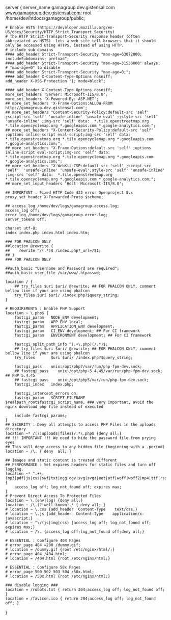 server {
    server_name gamagroup.dev.gistensal.com www.gamagroup.dev.gistensal.com;
    root   /home/dev/htdocs/gamagroup/public;
    
    # Enable HSTS (https://developer.mozilla.org/en-US/docs/Security/HTTP_Strict_Transport_Security)
    # The HTTP Strict-Transport-Security response header (often abbreviated as HSTS)  lets a web site tell browsers that it should only be accessed using HTTPS, instead of using HTTP.
    # include sub domains
    #### add_header Strict-Transport-Security "max-age=63072000; includeSubdomains; preload";
    #### add_header Strict-Transport-Security "max-age=31536000" always;
    # "max-age=0" to disable
    #### add_header Strict-Transport-Security "max-age=0;";
    #### add_header X-Content-Type-Options nosniff;
    add_header X-XSS-Protection "1; mode=block";

    #### add_header X-Content-Type-Options nosniff;
    more_set_headers 'Server: Microsoft-IIS/8.0';
    more_set_headers 'X-Powered-By: ASP.NET';
    ## more_set_headers 'X-Frame-Options:ALLOW-FROM http://gamagroup.dev.gistensal.com';
    ## more_set_headers "Content-Security-Policy:default-src 'self' ;script-src 'self' 'unsafe-inline' 'unsafe-eval' ;;style-src 'self' 'unsafe-inline' ;img-src 'self' data:  *.tile.openstreetmap.org *.tile.opencyclemap.org *.googleapis.com *.google-analytics.com;";
    ## more_set_headers "X-Content-Security-Policy:default-src 'self' ;options inline-script eval-script;img-src 'self' data:  *.tile.openstreetmap.org *.tile.opencyclemap.org *.googleapis.com *.google-analytics.com;";
    ## more_set_headers "X-Frame-Options:default-src 'self' ;options inline-script eval-script;img-src 'self' data:  *.tile.openstreetmap.org *.tile.opencyclemap.org *.googleapis.com *.google-analytics.com;";
    ## more_set_headers "X-WebKit-CSP:default-src 'self' ;script-src 'self'  'unsafe-inline' 'unsafe-eval';style-src 'self' 'unsafe-inline' ;img-src 'self' data:  *.tile.openstreetmap.org *.tile.opencyclemap.org *.googleapis.com *.google-analytics.com;";
    ## more_set_input_headers 'Host: Microsoft-IIS/8.0';

    ## IMPORTANT : Fixed HTTP Code 422 error Openproject 8.x
    proxy_set_header X-Forwarded-Proto $scheme; 

    ## access_log /home/dev/logs/gamagroup.access.log;
    access_log off;
    error_log /home/dev/logs/gamagroup.error.log;	
    server_tokens off;
    
    charset utf-8;
    index index.php index.html index.htm;

    ### FOR PHALCON ONLY
    ##location @rewrite {
    ##    rewrite ^/(.*)$ /index.php?_url=/$1;
    ## }
    ### FOR PHALCON ONLY

    ##auth_basic "Username and Password are required"; 
    ##auth_basic_user_file /var/www/.htpasswd;
        
    location / {
        ## try_files $uri $uri/ @rewrite; ## FOR PHALCON ONLY, comment bellow line if your are using phalcon
        try_files $uri $uri/ /index.php?$query_string;
    }

    # REQUIREMENTS : Enable PHP Support
    location ~ \.php$ {
        fastcgi_param   NODE_ENV development;
        fastcgi_param   APP_ENV local;
        fastcgi_param   APPLICATION_ENV development;
        fastcgi_param   CI_ENV development; ## For CI framework
        fastcgi_param   ENVIRONMENT development; ## For CI framework

        fastcgi_split_path_info ^(.+\.php)(/.*)$;
        ## try_files $uri $uri/ @rewrite; ## FOR PHALCON ONLY, comment bellow line if your are using phalcon
        try_files       $uri $uri/ /index.php?$query_string;

        fastcgi_pass    unix:/opt/php7/var/run/php-fpm-dev.sock;
        ## fastcgi_pass    unix:/opt/php-5.4.45/var/run/php-fpm-dev.sock; ## PHP 5.4.45
        ## fastcgi_pass    unix:/opt/php5/var/run/php-fpm-dev.sock;
        fastcgi_index   index.php;
	
        fastcgi_intercept_errors on;
        fastcgi_param   SCRIPT_FILENAME $realpath_root$fastcgi_script_name; ### very important, avoid the nginx download php file instead of executed

        include fastcgi_params;
    }
    ## SECURITY : Deny all attempts to access PHP Files in the uploads directory
    location ~* /(?:uploads|files)/.*\.php$ {deny all;}
    ## !!! IMPORTANT !!! We need to hide the password file from prying eyes
    ## This will deny access to any hidden file (beginning with a .period)
    location ~ /\. { deny  all; }
        
    ## Images and static content is treated different
    ## PERFORMANCE : Set expires headers for static files and turn off logging.
    location ~* ^.+\.(mp3|pdf|js|css|swf|txt|ogg|ogv|svg|svgz|eot|otf|woff|woff2|mp4|ttf|rss|atom|jpg|jpeg|gif|png|ico|zip|tgz|gz|rar|bz2|doc|xls|exe|ppt|tar|mid|midi|wav|bmp|rtf|sql)$ {
        access_log off; log_not_found off; expires max;
    }
    # Prevent Direct Access To Protected Files
    location ~ \.(env|log) {deny all;}
    location ~ /\.(?!well-known).* { deny all; }
    # location ~ \.css {add_header  Content-Type    text/css;}
    # location ~ \.js {add_header  Content-Type    application/x-javascript;}
    # location ~ ^\/(js|img|css) {access_log off; log_not_found off; expires max;}
    # location ~ /\. {access_log off;log_not_found off;deny all;}

    # ESSENTIAL : Configure 404 Pages
    # error_page 404 =200 /dummy.gif;
    # location = /dummy.gif {root /etc/nginx/html/;}    
    # error_page 404 /404.html;
    # location = /404.html {root /etc/nginx/html;}
	
    # ESSENTIAL : Configure 50x Pages
    # error_page 500 502 503 504 /50x.html;
    # location = /50x.html {root /etc/nginx/html;}

    ### disable logging ###
    location = /robots.txt { return 204;access_log off; log_not_found off; }
    location = /favicon.ico { return 204;access_log off; log_not_found off; }
}
